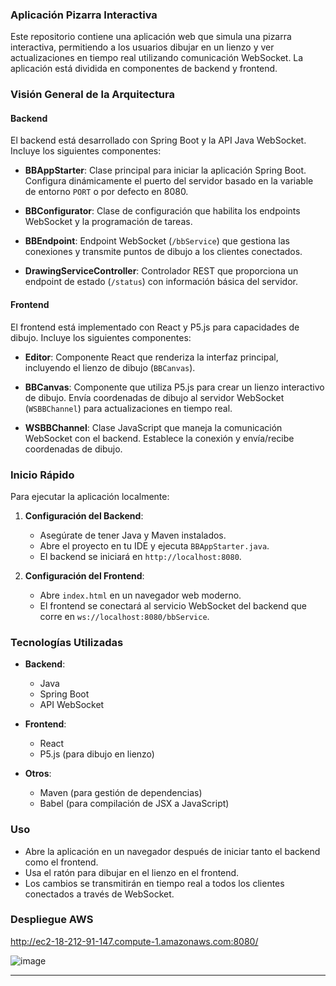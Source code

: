 ### Aplicación Pizarra Interactiva

Este repositorio contiene una aplicación web que simula una pizarra interactiva, permitiendo a los usuarios dibujar en un lienzo y ver actualizaciones en tiempo real utilizando comunicación WebSocket. La aplicación está dividida en componentes de backend y frontend.

### Visión General de la Arquitectura

#### Backend

El backend está desarrollado con Spring Boot y la API Java WebSocket. Incluye los siguientes componentes:

- **BBAppStarter**: Clase principal para iniciar la aplicación Spring Boot. Configura dinámicamente el puerto del servidor basado en la variable de entorno `PORT` o por defecto en 8080.
  
- **BBConfigurator**: Clase de configuración que habilita los endpoints WebSocket y la programación de tareas.

- **BBEndpoint**: Endpoint WebSocket (`/bbService`) que gestiona las conexiones y transmite puntos de dibujo a los clientes conectados.

- **DrawingServiceController**: Controlador REST que proporciona un endpoint de estado (`/status`) con información básica del servidor.

#### Frontend 

El frontend está implementado con React y P5.js para capacidades de dibujo. Incluye los siguientes componentes:

- **Editor**: Componente React que renderiza la interfaz principal, incluyendo el lienzo de dibujo (`BBCanvas`).
  
- **BBCanvas**: Componente que utiliza P5.js para crear un lienzo interactivo de dibujo. Envía coordenadas de dibujo al servidor WebSocket (`WSBBChannel`) para actualizaciones en tiempo real.
  
- **WSBBChannel**: Clase JavaScript que maneja la comunicación WebSocket con el backend. Establece la conexión y envía/recibe coordenadas de dibujo.

### Inicio Rápido

Para ejecutar la aplicación localmente:

1. **Configuración del Backend**:
   - Asegúrate de tener Java y Maven instalados.
   - Abre el proyecto en tu IDE y ejecuta `BBAppStarter.java`.
   - El backend se iniciará en `http://localhost:8080`.

2. **Configuración del Frontend**:
   - Abre `index.html` en un navegador web moderno.
   - El frontend se conectará al servicio WebSocket del backend que corre en `ws://localhost:8080/bbService`.

### Tecnologías Utilizadas

- **Backend**:
  - Java
  - Spring Boot
  - API WebSocket
  
- **Frontend**:
  - React
  - P5.js (para dibujo en lienzo)
  
- **Otros**:
  - Maven (para gestión de dependencias)
  - Babel (para compilación de JSX a JavaScript)
  
### Uso

- Abre la aplicación en un navegador después de iniciar tanto el backend como el frontend.
- Usa el ratón para dibujar en el lienzo en el frontend.
- Los cambios se transmitirán en tiempo real a todos los clientes conectados a través de WebSocket.

### Despliegue AWS

http://ec2-18-212-91-147.compute-1.amazonaws.com:8080/

![image](https://github.com/Knight072/TableroInt2/assets/116401447/66577cba-68b8-4e03-a3a7-f89f16866639)

---
